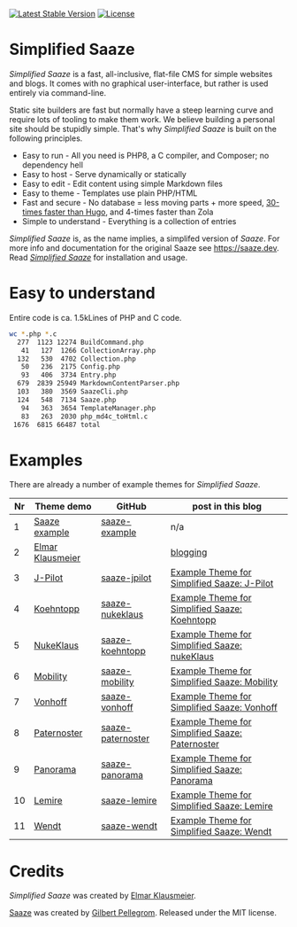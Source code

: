 <p>
<a href="https://packagist.org/packages/eklausme/saaze"><img src="https://img.shields.io/packagist/v/eklausme/saaze" alt="Latest Stable Version"></a>
<a href="https://packagist.org/packages/eklausme/saaze"><img src="https://img.shields.io/packagist/l/eklausme/saaze" alt="License"></a>
</p>


# Simplified Saaze

_Simplified Saaze_ is a fast, all-inclusive, flat-file CMS for simple websites and blogs. It comes with no graphical user-interface, but rather is used entirely via command-line.

Static site builders are fast but normally have a steep learning curve and require lots of tooling to make them work. We believe building a personal site should be stupidly simple. That's why _Simplified Saaze_ is built on the following principles.

* Easy to run - All you need is PHP8, a C compiler, and Composer; no dependency hell
* Easy to host - Serve dynamically or statically
* Easy to edit - Edit content using simple Markdown files
* Easy to theme - Templates use plain PHP/HTML
* Fast and secure - No database = less moving parts + more speed, [30-times faster than Hugo](https://eklausmeier.goip.de/blog/2021/11-13-performance-comparison-saaze-vs-hugo-vs-zola), and 4-times faster than Zola
* Simple to understand - Everything is a collection of entries

_Simplified Saaze_ is, as the name implies, a simplifed version of _Saaze_. For more info and documentation for the original Saaze see https://saaze.dev. Read [_Simplified Saaze_](https://eklausmeier.goip.de/blog/2021/10-31-simplified-saaze) for installation and usage.


# Easy to understand

Entire code is ca. 1.5kLines of PHP and C code.

```bash
wc *.php *.c
  277  1123 12274 BuildCommand.php
   41   127  1266 CollectionArray.php
  132   530  4702 Collection.php
   50   236  2175 Config.php
   93   406  3734 Entry.php
  679  2839 25949 MarkdownContentParser.php
  103   380  3569 SaazeCli.php
  124   548  7134 Saaze.php
   94   363  3654 TemplateManager.php
   83   263  2030 php_md4c_toHtml.c
 1676  6815 66487 total
```


# Examples

There are already a number of example themes for _Simplified Saaze_.

Nr | Theme demo                     | GitHub                                                         | post in this blog
---|--------------------------------|----------------------------------------------------------------|-------------------
1 | [Saaze example](/saaze-example) | [saaze-example](https://github.com/eklausme/saaze-example)     | n/a
2 | [Elmar Klausmeier](/blog)       |                                                                | [blogging](https://eklausmeier.goip.de/aux/categories#blogging)
3 | [J-Pilot](/jpilot)              | [saaze-jpilot](https://github.com/eklausme/saaze-jpilot)       | [Example Theme for Simplified Saaze: J-Pilot](https://eklausmeier.goip.de/blog/2022/06-27-example-theme-for-simplified-saaze-jpilot)
4 | [Koehntopp](/koehntopp)         | [saaze-nukeklaus](https://github.com/eklausme/saaze-koehntopp) | [Example Theme for Simplified Saaze: Koehntopp](https://eklausmeier.goip.de/blog/2022/07-09-example-theme-for-simplified-saaze-koehntopp)
5 | [NukeKlaus](/nukeklaus)         | [saaze-koehntopp](https://github.com/eklausme/saaze-nukeklaus) | [Example Theme for Simplified Saaze: nukeKlaus](https://eklausmeier.goip.de/blog/2022/09-05-example-theme-for-simplified-saaze-nukeklaus)
6 | [Mobility](/mobility)           | [saaze-mobility](https://github.com/eklausme/saaze-mobility)   | [Example Theme for Simplified Saaze: Mobility](https://eklausmeier.goip.de/blog/2023/01-21-example-theme-for-simplified-saaze-mobility)
7 | [Vonhoff](/vonhoff)             | [saaze-vonhoff](https://github.com/eklausme/saaze-vonhoff)     | [Example Theme for Simplified Saaze: Vonhoff](https://eklausmeier.goip.de/blog/2023/06-05-example-theme-for-simplified-saaze-vonhoff)
8 | [Paternoster](/paternoster)     | [saaze-paternoster](https://github.com/eklausme/saaze-paternoster) | [Example Theme for Simplified Saaze: Paternoster](https://eklausmeier.goip.de/blog/2023/06-23-example-theme-for-simplified-saaze-paternoster)
9 | [Panorama](/panorama)           | [saaze-panorama](https://github.com/eklausme/saaze-panorama)   | [Example Theme for Simplified Saaze: Panorama](https://eklausmeier.goip.de/blog/2023/09-27-example-theme-for-simplified-saaze-panorama)
10| [Lemire](/lemire)               | [saaze-lemire](https://github.com/eklausme/saaze-lemire)       | [Example Theme for Simplified Saaze: Lemire](https://eklausmeier.goip.de/blog/2024/01-02-example-theme-for-simplified-saaze-lemire)
11| [Wendt](/wendt)                 | [saaze-wendt](https://github.com/eklausme/saaze-wendt)         | [Example Theme for Simplified Saaze: Wendt](https://eklausmeier.goip.de/blog/2024/05-13-example-theme-for-simplified-saaze-wendt)


# Credits

_Simplified Saaze_ was created by [Elmar Klausmeier](https://eklausmeier.goip.de/aux/about).

[Saaze](https://saaze.dev) was created by [Gilbert Pellegrom](https://gilbitron.me). Released under the MIT license.


